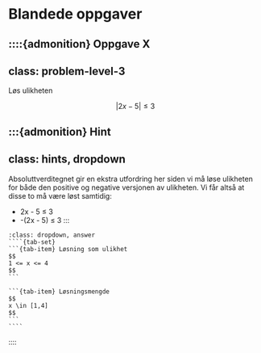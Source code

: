 # Blandede oppgaver

::::{admonition} Oppgave X
---
class: problem-level-3
---
Løs ulikheten


$$|2x - 5| ≤ 3$$

:::{admonition} Hint
---
class: hints, dropdown
---
Absoluttverditegnet gir en ekstra utfordring her siden vi må løse ulikheten for både den positive og negative versjonen av ulikheten. Vi får altså at disse to må være løst samtidig:
* 2x - 5 ≤ 3
* -(2x - 5) ≤ 3
:::

`````{admonition} Fasit
:class: dropdown, answer
````{tab-set}
```{tab-item} Løsning som ulikhet
$$
1 <= x <= 4
$$
```

```{tab-item} Løsningsmengde
$$
x \in [1,4]
$$
```
````
`````

::::